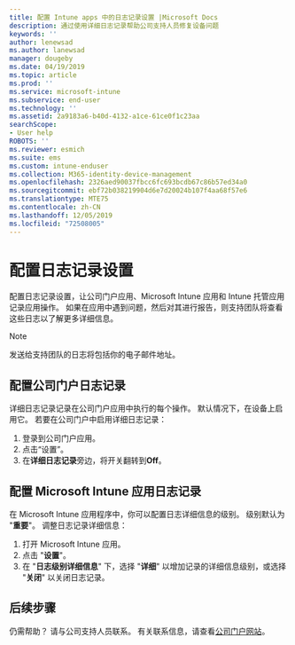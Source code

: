 ```yaml
---
title: 配置 Intune apps 中的日志记录设置 |Microsoft Docs
description: 通过使用详细日志记录帮助公司支持人员修复设备问题
keywords: ''
author: lenewsad
ms.author: lanewsad
manager: dougeby
ms.date: 04/19/2019
ms.topic: article
ms.prod: ''
ms.service: microsoft-intune
ms.subservice: end-user
ms.technology: ''
ms.assetid: 2a9183a6-b40d-4132-a1ce-61ce0f1c23aa
searchScope:
- User help
ROBOTS: ''
ms.reviewer: esmich
ms.suite: ems
ms.custom: intune-enduser
ms.collection: M365-identity-device-management
ms.openlocfilehash: 2326aed90037fbcc6fc693bcdb67c86b57ed34a0
ms.sourcegitcommit: ebf72b038219904d6e7d20024b107f4aa68f57e6
ms.translationtype: MTE75
ms.contentlocale: zh-CN
ms.lasthandoff: 12/05/2019
ms.locfileid: "72508005"
---
```

# <a name="configure-logging-settings"></a>配置日志记录设置

配置日志记录设置，让公司门户应用、Microsoft Intune 应用和 Intune 托管应用记录应用操作。 如果在应用中遇到问题，然后对其进行报告，则支持团队将查看这些日志以了解更多详细信息。 

> [!NOTE]
> 发送给支持团队的日志将包括你的电子邮件地址。  

## <a name="configure-company-portal-logging"></a>配置公司门户日志记录
详细日志记录记录在公司门户应用中执行的每个操作。 默认情况下，在设备上启用它。 若要在公司门户中启用详细日志记录：  

1. 登录到公司门户应用。
2. 点击“设置”。 
3. 在**详细日志记录**旁边，将开关翻转到**Off**。

## <a name="configure-microsoft-intune-app-logging"></a>配置 Microsoft Intune 应用日志记录
在 Microsoft Intune 应用程序中，你可以配置日志详细信息的级别。 级别默认为 "**重要**"。 调整日志记录详细信息：  

1. 打开 Microsoft Intune 应用。  
2. 点击 "**设置**"。  
3. 在 "**日志级别详细信息**" 下，选择 "**详细**" 以增加记录的详细信息级别，或选择 "**关闭**" 以关闭日志记录。  

## <a name="next-steps"></a>后续步骤  

仍需帮助？ 请与公司支持人员联系。 有关联系信息，请查看[公司门户网站](https://go.microsoft.com/fwlink/?linkid=2010980)。  
